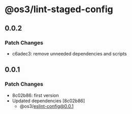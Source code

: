 # @os3/lint-staged-config

## 0.0.2

### Patch Changes

- c6adec3: remove unneeded dependencies and scripts

## 0.0.1

### Patch Changes

- 8c02b86: first version
- Updated dependencies [8c02b86]
  - @os3/eslint-config@0.0.1
